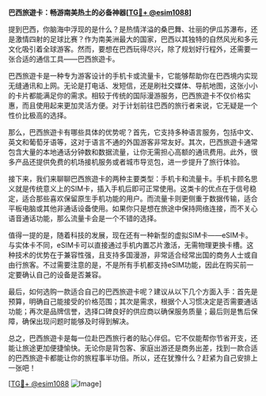 **巴西旅遊卡：畅游南美热土的必备神器[[TG💪+ @esim1088](https://t.me/s/esim1088)]**

提到巴西，你脑海中浮现的是什么？是热情洋溢的桑巴舞、壮丽的伊瓜苏瀑布，还是激情四射的足球比赛？作为南美洲最大的国家，巴西以其独特的自然风光和多元文化吸引着全球游客。然而，要想在巴西玩得尽兴，除了规划好行程外，还需要一张合适的通信工具——巴西旅遊卡。

巴西旅遊卡是一种专为游客设计的手机卡或流量卡，它能够帮助你在巴西境内实现无缝通讯和上网。无论是打电话、发短信，还是刷社交媒体、导航地图，这张小小的卡片都能满足你的需求。相较于传统的国际漫游服务，巴西旅遊卡不仅价格实惠，而且使用起来更加灵活方便。对于计划前往巴西的旅行者来说，它无疑是一个性价比极高的选择。

那么，巴西旅遊卡有哪些具体的优势呢？首先，它支持多种语言服务，包括中文、英文和葡萄牙语等，这对于语言不通的外国游客非常友好。其次，巴西旅遊卡通常包含大量的本地通话分钟数和数据流量，让你无需担心高额的通讯费用。此外，很多产品还提供免费的机场接机服务或者城市导览包，进一步提升了旅行体验。

接下来，我们来聊聊巴西旅遊卡的两种主要类型：手机卡和流量卡。手机卡顾名思义就是传统意义上的SIM卡，插入手机后即可正常使用。这类卡的优点在于信号稳定，适合那些喜欢保留原生手机功能的用户。而流量卡则更侧重于数据传输，适合平板电脑或其他非通话设备使用。如果你只是想在旅途中保持网络连接，而不关心语音通话功能，那么流量卡会是一个不错的选择。

值得一提的是，随着科技的发展，现在还有一种新型的虚拟SIM卡——eSIM卡。与实体卡不同，eSIM卡可以直接通过手机内置芯片激活，无需物理更换卡槽。这种技术的优势在于兼容性强，且支持多国漫游，非常适合经常出国的商务人士或自由行旅客。不过需要注意的是，不是所有手机都支持eSIM功能，因此在购买前一定要确认自己的设备是否兼容。

最后，如何选购一款适合自己的巴西旅遊卡呢？建议从以下几个方面入手：首先是预算，明确自己能接受的价格范围；其次是需求，根据个人习惯决定是否需要通话功能；再次是品牌信誉，选择口碑良好的供应商以确保服务质量；最后则是售后保障，确保出现问题时能够及时得到解决。

总之，巴西旅遊卡是每一位赴巴西旅行者的贴心伴侣。它不仅能帮你节省开支，还能让旅途更加便捷愉快。无论你是背包客、家庭出游还是商务出差，找到一款合适的巴西旅遊卡都能让你的旅程事半功倍。所以，还在犹豫什么？赶紧为自己安排上一张吧！

[[TG💪+ @esim1088](https://t.me/s/esim1088) ![Image](https://i.postimg.cc/4NQfJmqS/Snipaste-2025-05-13-00-14-12.png)]